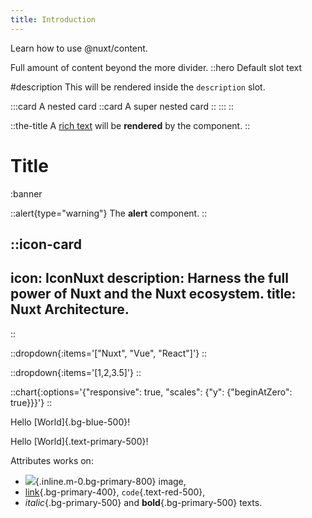 ```yaml
---
title: Introduction
---
```


Learn how to use @nuxt/content.
<!--more-->
Full amount of content beyond the more divider.
::hero
Default slot text

#description
This will be rendered inside the `description` slot.

  :::card
    A nested card
    ::card
      A super nested card
    ::
  :::
::

::the-title
A [rich text](/) will be **rendered** by the component.
::

# Title

:banner


::alert{type="warning"}
The **alert** component.
::

::icon-card 
---
icon: IconNuxt
description: Harness the full power of Nuxt and the Nuxt ecosystem.
title: Nuxt Architecture.
---
::

::dropdown{:items='["Nuxt", "Vue", "React"]'}
::

::dropdown{:items='[1,2,3.5]'}
::

::chart{:options='{"responsive": true, "scales": {"y": {"beginAtZero": true}}}'}
::

Hello [World]{.bg-blue-500}!

Hello [World]{.text-primary-500}!

Attributes works on:

- ![](/favicon.ico){.inline.m-0.bg-primary-800} image,
- [link](#attributes){.bg-primary-400}, `code`{.text-red-500},
- _italic_{.bg-primary-500} and **bold**{.bg-primary-500} texts.
